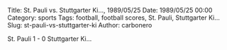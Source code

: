 Title: St. Pauli vs. Stuttgarter Ki…, 1989/05/25
Date: 1989/05/25 00:00
Category: sports
Tags: football, football scores, St. Pauli, Stuttgarter Ki…
Slug: st-pauli-vs-stuttgarter-ki
Author: carbonero


St. Pauli 1 - 0 Stuttgarter Ki…
